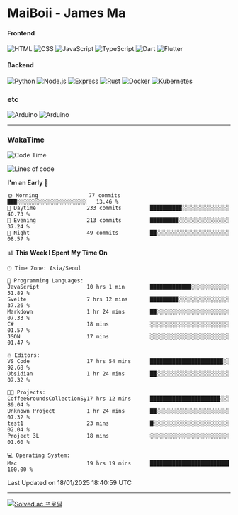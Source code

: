 # MaiBoii - James Ma

#### Frontend
![HTML](https://img.shields.io/badge/-HTML-E34F26?style=flat-square&logo=html5&logoColor=white)
![CSS](https://img.shields.io/badge/-CSS-1572B6?style=flat-square&logo=css3)
![JavaScript](https://img.shields.io/badge/-JavaScript-F7DF1E?style=flat-square&logo=javascript&logoColor=black)
![TypeScript](https://img.shields.io/badge/-TypeScript-02569B?style=flat-square&logo=typescript&logoColor=white)
![Dart](https://img.shields.io/badge/-Dart-0175C2?style=flat-square&logo=dart)
![Flutter](https://img.shields.io/badge/-Flutter-02569B?style=flat-square&logo=flutter)


#### Backend
![Python](https://img.shields.io/badge/-Python-3776AB?style=flat-square&logo=python&logoColor=white)
![Node.js](https://img.shields.io/badge/-Node.js-339933?style=flat-square&logo=node.js&logoColor=white)
![Express](https://img.shields.io/badge/-Express-339933?style=flat-square&logo=express&logoColor=white)
![Rust](https://img.shields.io/badge/-Rust-000000?style=flat-square&logo=rust&logoColor=white)
![Docker](https://img.shields.io/badge/-Docker-2496ED?style=flat-square&logo=docker&logoColor=white)
![Kubernetes](https://img.shields.io/badge/-Kubernetes-326CE5?style=flat-square&logo=kubernetes&logoColor=white)


### etc
![Arduino](https://img.shields.io/badge/-Arduino-00878F?style=flat-square&logo=arduino&logoColor=white)
![Arduino](https://img.shields.io/badge/-Unity-232326?style=flat-square&logo=unity&logoColor=white)

---
### WakaTime
<!--START_SECTION:waka-->
![Code Time](http://img.shields.io/badge/Code%20Time-1%2C025%20hrs%2044%20mins-blue)

![Lines of code](https://img.shields.io/badge/From%20Hello%20World%20I%27ve%20Written-1.8%20million%20lines%20of%20code-blue)

**I'm an Early 🐤** 

```text
🌞 Morning                77 commits          ███░░░░░░░░░░░░░░░░░░░░░░   13.46 % 
🌆 Daytime                233 commits         ██████████░░░░░░░░░░░░░░░   40.73 % 
🌃 Evening                213 commits         █████████░░░░░░░░░░░░░░░░   37.24 % 
🌙 Night                  49 commits          ██░░░░░░░░░░░░░░░░░░░░░░░   08.57 % 
```


📊 **This Week I Spent My Time On** 

```text
🕑︎ Time Zone: Asia/Seoul

💬 Programming Languages: 
JavaScript               10 hrs 1 min        █████████████░░░░░░░░░░░░   51.89 % 
Svelte                   7 hrs 12 mins       █████████░░░░░░░░░░░░░░░░   37.26 % 
Markdown                 1 hr 24 mins        ██░░░░░░░░░░░░░░░░░░░░░░░   07.33 % 
C#                       18 mins             ░░░░░░░░░░░░░░░░░░░░░░░░░   01.57 % 
JSON                     17 mins             ░░░░░░░░░░░░░░░░░░░░░░░░░   01.47 % 

🔥 Editors: 
VS Code                  17 hrs 54 mins      ███████████████████████░░   92.68 % 
Obsidian                 1 hr 24 mins        ██░░░░░░░░░░░░░░░░░░░░░░░   07.32 % 

🐱‍💻 Projects: 
CoffeeGroundsCollectionSy17 hrs 12 mins      ██████████████████████░░░   89.04 % 
Unknown Project          1 hr 24 mins        ██░░░░░░░░░░░░░░░░░░░░░░░   07.32 % 
test1                    23 mins             █░░░░░░░░░░░░░░░░░░░░░░░░   02.04 % 
Project 3L               18 mins             ░░░░░░░░░░░░░░░░░░░░░░░░░   01.60 % 

💻 Operating System: 
Mac                      19 hrs 19 mins      █████████████████████████   100.00 % 
```


 Last Updated on 18/01/2025 18:40:59 UTC
<!--END_SECTION:waka-->
---
[![Solved.ac
프로필](http://mazassumnida.wtf/api/v2/generate_badge?boj=msu2020)](https://solved.ac/msu2020)
